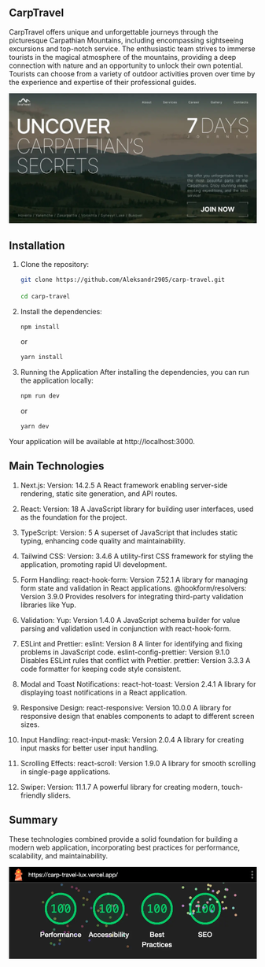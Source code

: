 ## CarpTravel

CarpTravel offers unique and unforgettable journeys through the picturesque Carpathian Mountains, including encompassing sightseeing excursions and top-notch service. The enthusiastic team strives to immerse tourists in the magical atmosphere of the mountains, providing a deep connection with nature and an opportunity to unlock their own potential. Tourists can choose from a variety of outdoor activities proven over time by the experience and expertise of their professional guides.

![CarpTravel](./public/og-image.webp)

## Installation

1. Clone the repository:

   ```bash
   git clone https://github.com/Aleksandr2905/carp-travel.git

   cd carp-travel
   ```

2. Install the dependencies:

   ```bash
   npm install
   ```

   or

   ```bash
   yarn install
   ```

3. Running the Application
   After installing the dependencies, you can run the application locally:

   ```bash
   npm run dev
   ```

   or

   ```bash
   yarn dev
   ```

Your application will be available at http://localhost:3000.

## Main Technologies

1. Next.js:
   Version: 14.2.5
   A React framework enabling server-side rendering, static site generation, and API routes.

2. React:
   Version: 18
   A JavaScript library for building user interfaces, used as the foundation for the project.

3. TypeScript:
   Version: 5
   A superset of JavaScript that includes static typing, enhancing code quality and maintainability.

4. Tailwind CSS:
   Version: 3.4.6
   A utility-first CSS framework for styling the application, promoting rapid UI development.

5. Form Handling:
   react-hook-form: Version 7.52.1
   A library for managing form state and validation in React applications.
   @hookform/resolvers: Version 3.9.0
   Provides resolvers for integrating third-party validation libraries like Yup.

6. Validation:
   Yup: Version 1.4.0
   A JavaScript schema builder for value parsing and validation used in conjunction with react-hook-form.

7. ESLint and Prettier:
   eslint: Version 8
   A linter for identifying and fixing problems in JavaScript code.
   eslint-config-prettier: Version 9.1.0
   Disables ESLint rules that conflict with Prettier.
   prettier: Version 3.3.3
   A code formatter for keeping code style consistent.

8. Modal and Toast Notifications:
   react-hot-toast: Version 2.4.1
   A library for displaying toast notifications in a React application.

9. Responsive Design:
   react-responsive: Version 10.0.0
   A library for responsive design that enables components to adapt to different screen sizes.

10. Input Handling:
    react-input-mask: Version 2.0.4
    A library for creating input masks for better user input handling.

11. Scrolling Effects:
    react-scroll: Version 1.9.0
    A library for smooth scrolling in single-page applications.

12. Swiper:
    Version: 11.1.7
    A powerful library for creating modern, touch-friendly sliders.

## Summary

These technologies combined provide a solid foundation for building a modern web application, incorporating best practices for performance, scalability, and maintainability.

![Summary](./public/lighthouse.webp)
